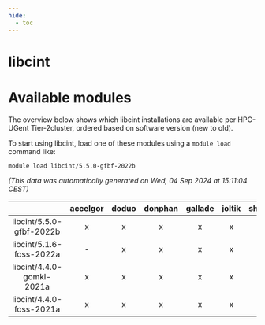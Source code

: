 ```yaml
---
hide:
  - toc
---
```


libcint
=======

# Available modules


The overview below shows which libcint installations are available per HPC-UGent Tier-2cluster, ordered based on software version (new to old).

To start using libcint, load one of these modules using a `module load` command like:

```shell
module load libcint/5.5.0-gfbf-2022b
```

*(This data was automatically generated on Wed, 04 Sep 2024 at 15:11:04 CEST)*  

| |accelgor|doduo|donphan|gallade|joltik|shinx|skitty|
| :---: | :---: | :---: | :---: | :---: | :---: | :---: | :---: |
|libcint/5.5.0-gfbf-2022b|x|x|x|x|x|-|x|
|libcint/5.1.6-foss-2022a|-|x|x|x|x|-|x|
|libcint/4.4.0-gomkl-2021a|x|x|x|x|x|-|x|
|libcint/4.4.0-foss-2021a|x|x|x|x|x|-|x|
